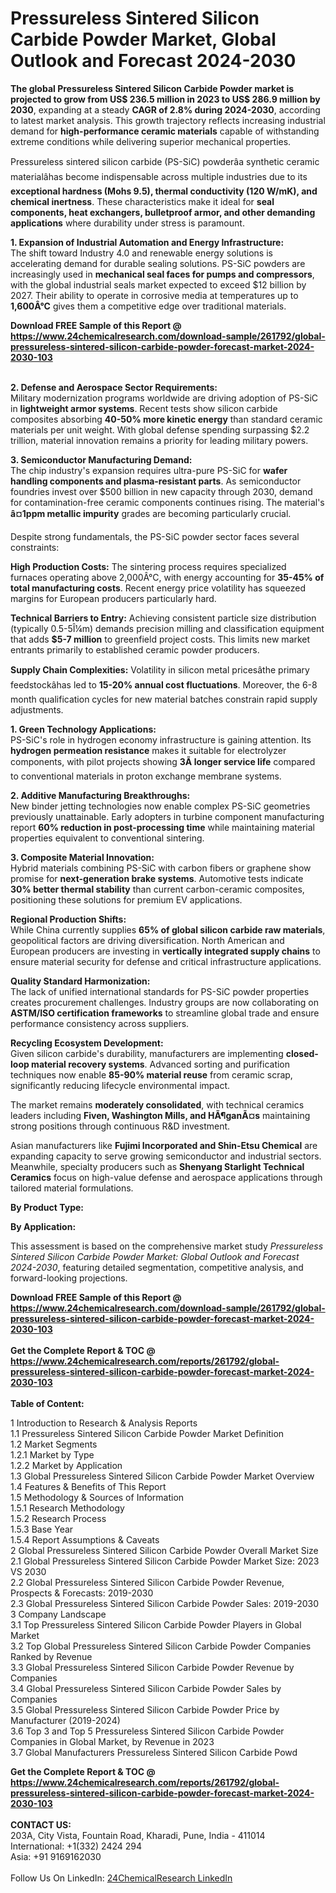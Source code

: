 <h1>Pressureless Sintered Silicon Carbide Powder Market, Global Outlook and Forecast 2024-2030</h1><p><strong>The global Pressureless Sintered Silicon Carbide Powder market is projected to grow from US$ 236.5 million in 2023 to US$ 286.9 million by 2030</strong>, expanding at a steady <strong>CAGR of 2.8% during 2024-2030</strong>, according to latest market analysis. This growth trajectory reflects increasing industrial demand for <strong>high-performance ceramic materials</strong> capable of withstanding extreme conditions while delivering superior mechanical properties.</p><p>Pressureless sintered silicon carbide (PS-SiC) powderâa synthetic ceramic materialâhas become indispensable across multiple industries due to its <strong>exceptional hardness (Mohs 9.5), thermal conductivity (120 W/mK), and chemical inertness</strong>. These characteristics make it ideal for <strong>seal components, heat exchangers, bulletproof armor, and other demanding applications</strong> where durability under stress is paramount.</p><p><strong>1. Expansion of Industrial Automation and Energy Infrastructure:</strong><br>
The shift toward Industry 4.0 and renewable energy solutions is accelerating demand for durable sealing solutions. PS-SiC powders are increasingly used in <strong>mechanical seal faces for pumps and compressors</strong>, with the global industrial seals market expected to exceed $12 billion by 2027. Their ability to operate in corrosive media at temperatures up to <strong>1,600Â°C</strong> gives them a competitive edge over traditional materials.</p><div><b>Download FREE Sample of this Report @ 
            <a href="https://www.24chemicalresearch.com/download-sample/261792/global-pressureless-sintered-silicon-carbide-powder-forecast-market-2024-2030-103">
            https://www.24chemicalresearch.com/download-sample/261792/global-pressureless-sintered-silicon-carbide-powder-forecast-market-2024-2030-103</a></b></div><br><p><strong>2. Defense and Aerospace Sector Requirements:</strong><br>
Military modernization programs worldwide are driving adoption of PS-SiC in <strong>lightweight armor systems</strong>. Recent tests show silicon carbide composites absorbing <strong>40-50% more kinetic energy</strong> than standard ceramic materials per unit weight. With global defense spending surpassing $2.2 trillion, material innovation remains a priority for leading military powers.</p><p><strong>3. Semiconductor Manufacturing Demand:</strong><br>
The chip industry's expansion requires ultra-pure PS-SiC for <strong>wafer handling components and plasma-resistant parts</strong>. As semiconductor foundries invest over $500 billion in new capacity through 2030, demand for contamination-free ceramic components continues rising. The material's <strong>â¤1ppm metallic impurity</strong> grades are becoming particularly crucial.</p><p>Despite strong fundamentals, the PS-SiC powder sector faces several constraints:</p><p><strong>High Production Costs:</strong> The sintering process requires specialized furnaces operating above 2,000Â°C, with energy accounting for <strong>35-45% of total manufacturing costs</strong>. Recent energy price volatility has squeezed margins for European producers particularly hard.</p><p><strong>Technical Barriers to Entry:</strong> Achieving consistent particle size distribution (typically 0.5-5Î¼m) demands precision milling and classification equipment that adds <strong>$5-7 million</strong> to greenfield project costs. This limits new market entrants primarily to established ceramic powder producers.</p><p><strong>Supply Chain Complexities:</strong> Volatility in silicon metal pricesâthe primary feedstockâhas led to <strong>15-20% annual cost fluctuations</strong>. Moreover, the 6-8 month qualification cycles for new material batches constrain rapid supply adjustments.</p><p><strong>1. Green Technology Applications:</strong><br>
PS-SiC's role in hydrogen economy infrastructure is gaining attention. Its <strong>hydrogen permeation resistance</strong> makes it suitable for electrolyzer components, with pilot projects showing <strong>3Ã longer service life</strong> compared to conventional materials in proton exchange membrane systems.</p><p><strong>2. Additive Manufacturing Breakthroughs:</strong><br>
New binder jetting technologies now enable complex PS-SiC geometries previously unattainable. Early adopters in turbine component manufacturing report <strong>60% reduction in post-processing time</strong> while maintaining material properties equivalent to conventional sintering.</p><p><strong>3. Composite Material Innovation:</strong><br>
Hybrid materials combining PS-SiC with carbon fibers or graphene show promise for <strong>next-generation brake systems</strong>. Automotive tests indicate <strong>30% better thermal stability</strong> than current carbon-ceramic composites, positioning these solutions for premium EV applications.</p><p><strong>Regional Production Shifts:</strong><br>
	While China currently supplies <strong>65% of global silicon carbide raw materials</strong>, geopolitical factors are driving diversification. North American and European producers are investing in <strong>vertically integrated supply chains</strong> to ensure material security for defense and critical infrastructure applications.</p><p><strong>Quality Standard Harmonization:</strong><br>
	The lack of unified international standards for PS-SiC powder properties creates procurement challenges. Industry groups are now collaborating on <strong>ASTM/ISO certification frameworks</strong> to streamline global trade and ensure performance consistency across suppliers.</p><p><strong>Recycling Ecosystem Development:</strong><br>
	Given silicon carbide's durability, manufacturers are implementing <strong>closed-loop material recovery systems</strong>. Advanced sorting and purification techniques now enable <strong>85-90% material reuse</strong> from ceramic scrap, significantly reducing lifecycle environmental impact.</p><p>The market remains <strong>moderately consolidated</strong>, with technical ceramics leaders including <strong>Fiven, Washington Mills, and HÃ¶ganÃ¤s</strong> maintaining strong positions through continuous R&amp;D investment.</p><p>Asian manufacturers like <strong>Fujimi Incorporated and Shin-Etsu Chemical</strong> are expanding capacity to serve growing semiconductor and industrial sectors. Meanwhile, specialty producers such as <strong>Shenyang Starlight Technical Ceramics</strong> focus on high-value defense and aerospace applications through tailored material formulations.</p><p><strong>By Product Type:</strong></p><p><strong>By Application:</strong></p><p>This assessment is based on the comprehensive market study <em>Pressureless Sintered Silicon Carbide Powder Market: Global Outlook and Forecast 2024-2030</em>, featuring detailed segmentation, competitive analysis, and forward-looking projections.</p><div><b>Download FREE Sample of this Report @ 
            <a href="https://www.24chemicalresearch.com/download-sample/261792/global-pressureless-sintered-silicon-carbide-powder-forecast-market-2024-2030-103">
            https://www.24chemicalresearch.com/download-sample/261792/global-pressureless-sintered-silicon-carbide-powder-forecast-market-2024-2030-103</a></b></div><br><div><b>Get the Complete Report & TOC @ 
            <a href="https://www.24chemicalresearch.com/reports/261792/global-pressureless-sintered-silicon-carbide-powder-forecast-market-2024-2030-103">
            https://www.24chemicalresearch.com/reports/261792/global-pressureless-sintered-silicon-carbide-powder-forecast-market-2024-2030-103</a></b></div><br>
            <b>Table of Content:</b><p>1 Introduction to Research & Analysis Reports<br />
    1.1 Pressureless Sintered Silicon Carbide Powder Market Definition<br />
    1.2 Market Segments<br />
        1.2.1 Market by Type<br />
        1.2.2 Market by Application<br />
    1.3 Global Pressureless Sintered Silicon Carbide Powder Market Overview<br />
    1.4 Features & Benefits of This Report<br />
    1.5 Methodology & Sources of Information<br />
        1.5.1 Research Methodology<br />
        1.5.2 Research Process<br />
        1.5.3 Base Year<br />
        1.5.4 Report Assumptions & Caveats<br />
2 Global Pressureless Sintered Silicon Carbide Powder Overall Market Size<br />
    2.1 Global Pressureless Sintered Silicon Carbide Powder Market Size: 2023 VS 2030<br />
    2.2 Global Pressureless Sintered Silicon Carbide Powder Revenue, Prospects & Forecasts: 2019-2030<br />
    2.3 Global Pressureless Sintered Silicon Carbide Powder Sales: 2019-2030<br />
3 Company Landscape<br />
    3.1 Top Pressureless Sintered Silicon Carbide Powder Players in Global Market<br />
    3.2 Top Global Pressureless Sintered Silicon Carbide Powder Companies Ranked by Revenue<br />
    3.3 Global Pressureless Sintered Silicon Carbide Powder Revenue by Companies<br />
    3.4 Global Pressureless Sintered Silicon Carbide Powder Sales by Companies<br />
    3.5 Global Pressureless Sintered Silicon Carbide Powder Price by Manufacturer (2019-2024)<br />
    3.6 Top 3 and Top 5 Pressureless Sintered Silicon Carbide Powder Companies in Global Market, by Revenue in 2023<br />
    3.7 Global Manufacturers Pressureless Sintered Silicon Carbide Powd</p><div><b>Get the Complete Report & TOC @ 
            <a href="https://www.24chemicalresearch.com/reports/261792/global-pressureless-sintered-silicon-carbide-powder-forecast-market-2024-2030-103">
            https://www.24chemicalresearch.com/reports/261792/global-pressureless-sintered-silicon-carbide-powder-forecast-market-2024-2030-103</a></b></div><br><b>CONTACT US:</b><br>
            203A, City Vista, Fountain Road, Kharadi, Pune, India - 411014<br>
            International: +1(332) 2424 294<br>
            Asia: +91 9169162030 <br><br>
            Follow Us On LinkedIn: <a href="https://www.linkedin.com/company/24chemicalresearch/">24ChemicalResearch LinkedIn</a>